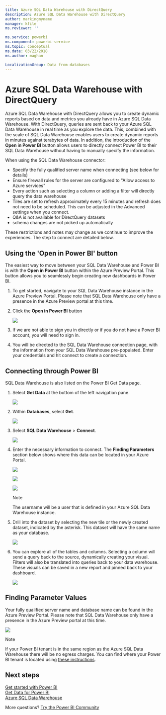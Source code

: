 ```yaml
---
title: Azure SQL Data Warehouse with DirectQuery
description: Azure SQL Data Warehouse with DirectQuery
author: markingmyname
manager: kfile
ms.reviewer: ''

ms.service: powerbi
ms.component: powerbi-service
ms.topic: conceptual
ms.date: 03/22/2018
ms.author: maghan

LocalizationGroup: Data from databases
---
```

# Azure SQL Data Warehouse with DirectQuery
Azure SQL Data Warehouse with DirectQuery allows you to create dynamic reports based on data and metrics you already have in Azure SQL Data Warehouse. With DirectQuery, queries are sent back to your Azure SQL Data Warehouse in real time as you explore the data. This, combined with the scale of SQL Data Warehouse enables users to create dynamic reports in minutes against terabytes of data. In addition, the introduction of the **Open in Power BI** button allows users to directly connect Power BI to their SQL Data Warehouse without having to manually specify the information.

When using the SQL Data Warehouse connector:

* Specify the fully qualified server name when connecting (see below for details)
* Ensure firewall rules for the server are configured to "Allow access to Azure services"
* Every action such as selecting a column or adding a filter will directly query the data warehouse
* Tiles are set to refresh approximately every 15 minutes and refresh does not need to be scheduled.  This can be adjusted in the Advanced settings when you connect.
* Q&A is not available for DirectQuery datasets
* schema changes are not picked up automatically

These restrictions and notes may change as we continue to improve the experiences. The step to connect are detailed below.

## Using the 'Open in Power BI' button
The easiest way to move between your SQL Data Warehouse and Power BI is with the **Open in Power BI** button within the Azure Preview Portal. This button allows you to seamlessly begin creating new dashboards in Power BI.

1. To get started, navigate to your SQL Data Warehouse instance in the Azure Preview Portal. Please note that SQL Data Warehouse only have a presence in the Azure Preview portal at this time.
2. Click the **Open in Power BI** button
   
    ![](media/service-azure-sql-data-warehouse-with-direct-connect/openinpowerbi.png)
3. If we are not able to sign you in directly or if you do not have a Power BI account, you will need to sign in.
4. You will be directed to the SQL Data Warehouse connection page, with the information from your SQL Data Warehouse pre-populated. Enter your credentials and hit connect to create a connection.

## Connecting through Power BI
SQL Data Warehouse is also listed on the Power BI Get Data page. 

1. Select **Get Data** at the bottom of the left navigation pane.  
   
    ![](media/service-azure-sql-data-warehouse-with-direct-connect/getdatabutton.png)
2. Within **Databases**, select **Get**.
   
    ![](media/service-azure-sql-data-warehouse-with-direct-connect/databases.png)
3. Select **SQL Data Warehouse** \> **Connect**.
   
    ![](media/service-azure-sql-data-warehouse-with-direct-connect/azuresqldatawarehouseconnect.png)
4. Enter the necessary information to connect. The **Finding Parameters** section below shows where this data can be located in your Azure Portal.
   
    ![](media/service-azure-sql-data-warehouse-with-direct-connect/servername.png)
   
    ![](media/service-azure-sql-data-warehouse-with-direct-connect/servernamewithadvanced.png)
   
    ![](media/service-azure-sql-data-warehouse-with-direct-connect/username.png)
   
   > [!NOTE]
   > The username will be a user that is defined in your Azure SQL Data Warehouse instance.
   > 
   > 
5. Drill into the dataset by selecting the new tile or the newly created dataset, indicated by the asterisk. This dataset will have the same name as your database.
   
    ![](media/service-azure-sql-data-warehouse-with-direct-connect/dataset2.png)
6. You can explore all of the tables and columns. Selecting a column will send a query back to the source, dynamically creating your visual. Filters will also be translated into queries back to your data warehouse. These visuals can be saved in a new report and pinned back to your dashboard.
   
    ![](media/service-azure-sql-data-warehouse-with-direct-connect/explore3.png)

## Finding Parameter Values
Your fully qualified server name and database name can be found in the Azure Preview Portal. Please note that SQL Data Warehouse only have a presence in the Azure Preview portal at this time.

![](media/service-azure-sql-data-warehouse-with-direct-connect/azureportal.png)

> [!NOTE]
> If your Power BI tenant is in the same region as the Azure SQL Data Warehouse there will be no egress charges. You can find where your Power BI tenant is located using [these instructions](https://docs.microsoft.com/en-us/power-bi/service-admin-where-is-my-tenant-located).
>

## Next steps
[Get started with Power BI](service-get-started.md)  
[Get Data for Power BI](service-get-data.md)  
[Azure SQL Data Warehouse](https://azure.microsoft.com/en-us/documentation/services/sql-data-warehouse/)  

More questions? [Try the Power BI Community](http://community.powerbi.com/)
